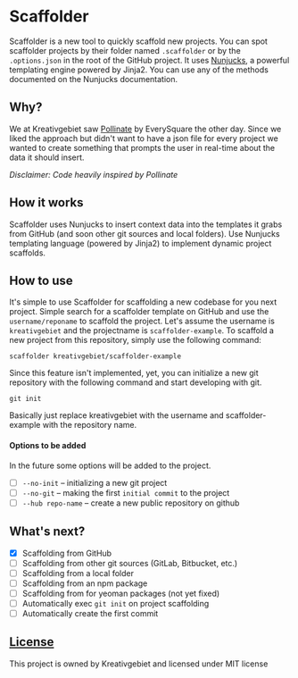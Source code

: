 # Scaffolder

Scaffolder is a new tool to quickly scaffold new projects. You can spot scaffolder projects by their folder named `.scaffolder` or by the `.options.json` in the root of the GitHub project. It uses [Nunjucks](https://mozilla.github.io/nunjucks/), a powerful templating engine powered by Jinja2. You can use any of the methods documented on the Nunjucks documentation.

## Why?

We at Kreativgebiet saw [Pollinate](https://github.com/everysquare/pollinate) by EverySquare the other day. Since we liked the approach but didn't want to have a json file for every project we wanted to create something that prompts the user in real-time about the data it should insert.

*Disclaimer: Code heavily inspired by Pollinate*

## How it works

Scaffolder uses Nunjucks to insert context data into the templates it grabs from GitHub (and soon other git sources and local folders). Use Nunjucks templating language (powered by Jinja2) to implement dynamic project scaffolds.

## How to use

It's simple to use Scaffolder for scaffolding a new codebase for you next project. Simple search for a scaffolder template on GitHub and use the `username/reponame` to scaffold the project.
Let's assume the username is `kreativgebiet` and the projectname is `scaffolder-example`. To scaffold a new project from this repository, simply use the following command:

```
scaffolder kreativgebiet/scaffolder-example
```

Since this feature isn't implemented, yet, you can initialize a new git repository with the following command and start developing with git.

```
git init
```

Basically just replace kreativgebiet with the username and scaffolder-example with the repository name.

#### Options to be added

In the future some options will be added to the project.

- [ ] `--no-init` – initializing a new git project
- [ ] `--no-git` – making the first `initial commit` to the project
- [ ] `--hub repo-name` – create a new public repository on github

## What's next?

- [x] Scaffolding from GitHub
- [ ] Scaffolding from other git sources (GitLab, Bitbucket, etc.)
- [ ] Scaffolding from a local folder
- [ ] Scaffolding from an npm package
- [ ] Scaffolding from for yeoman packages (not yet fixed)
- [ ] Automatically exec `git init` on project scaffolding
- [ ] Automatically create the first commit

## [License](LICENSE)

This project is owned by Kreativgebiet and licensed under MIT license
